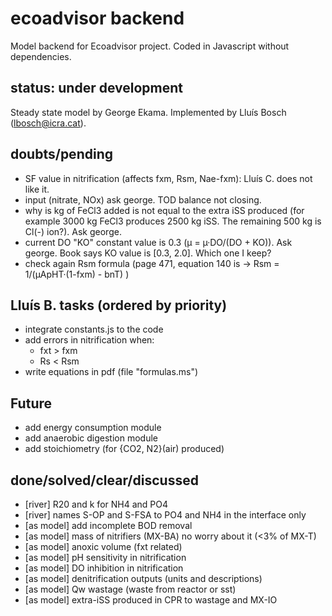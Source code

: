 # ecoadvisor backend
Model backend for Ecoadvisor project. Coded in Javascript without dependencies.

## status: under development
Steady state model by George Ekama.
Implemented by Lluís Bosch (lbosch@icra.cat).

## doubts/pending
- SF value in nitrification (affects fxm, Rsm, Nae-fxm): Lluís C. does not like it.
- input (nitrate, NOx) ask george. TOD balance not closing.
- why is kg of FeCl3 added is not equal to the extra iSS produced (for example 3000 kg FeCl3 produces 2500 kg iSS. The remaining 500 kg is Cl(-) ion?). Ask george.
- current DO "KO" constant value is 0.3 (µ = µ·DO/(DO + KO)). Ask george. Book says KO value is [0.3, 2.0]. Which one I keep?
- check again Rsm formula (page 471, equation 140 is -> Rsm = 1/(µApHT·(1-fxm) - bnT) )

## Lluís B. tasks (ordered by priority)
- integrate constants.js to the code
- add errors in nitrification when: 
  - fxt > fxm
  - Rs  < Rsm
- write equations in pdf (file "formulas.ms")

## Future
- add energy consumption module
- add anaerobic digestion module
- add stoichiometry (for {CO2, N2}(air) produced)

## done/solved/clear/discussed
- [river] R20 and k for NH4 and PO4
- [river] names S-OP and S-FSA to PO4 and NH4 in the interface only
- [as model] add incomplete BOD removal
- [as model] mass of nitrifiers (MX-BA) no worry about it (<3% of MX-T)
- [as model] anoxic volume (fxt related)
- [as model] pH sensitivity in nitrification
- [as model] DO inhibition in nitrification
- [as model] denitrification outputs (units and descriptions)
- [as model] Qw wastage (waste from reactor or sst)
- [as model] extra-iSS produced in CPR to wastage and MX-IO
